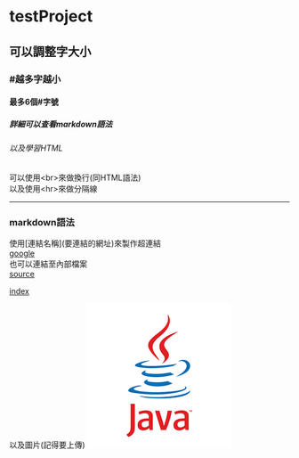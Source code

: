 # testProject
## 可以調整字大小
### #越多字越小
#### 最多6個#字號
##### 詳細可以查看markdown語法
###### 以及學習HTML


可以使用\<br\>來做換行(同HTML語法)<br>
以及使用\<hr\>來做分隔線
<hr>

### markdown語法
使用\[連結名稱\](要連結的網址)來製作超連結<br>
[google](https://www.google.com/)<br>
也可以連結至內部檔案<br>
[source](https://github.com/unicorn9797/testProject/blob/main/source.txt)

[index](https://github.com/unicorn9797/testProject/blob/main/doc/index.html)

以及圖片(記得要上傳)
![image](/doc/pic/Java_Logo.png)
